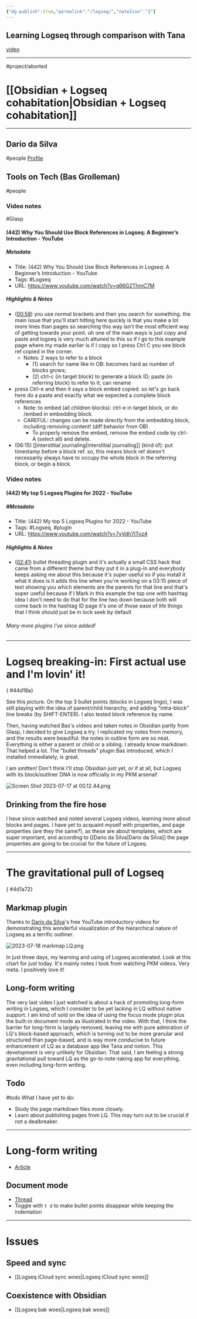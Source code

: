 ```yaml
---
{"dg-publish":true,"permalink":"/logseq/","noteIcon":"2"}
---
```


## Learning Logseq through comparison with Tana
[video](https://www.youtube.com/watch?v=5u9e-eDCKu8)

---
#project/aborted 
# [[Obsidian + Logseq cohabitation\|Obsidian + Logseq cohabitation]]

---
## Dario da Silva
#people 
[Profile](https://www.logseqmastery.com/)

## Tools on Tech (Bas Grolleman)
#people 
### Video notes
#Glasp 
#### (442) Why You Should Use Block References in Logseq: A Beginner’s Introduction - YouTube
##### Metadata
- Title: (442) Why You Should Use Block References in Logseq: A Beginner’s Introduction - YouTube
- Tags: #Logseq
- URL: https://www.youtube.com/watch?v=g66G2ThmC7M
##### Highlights & Notes
- ([00:58](https://www.youtube.com/watch?v=g66G2ThmC7M&t=58s)) you use normal brackets and then you search for something. the main issue that you'll start hitting here quickly is that you make a lot more lines than pages so searching this way isn't the most efficient way of getting towards your point. uh one of the main ways is just copy and paste and logseq is very much attuned to this so if I go to this example page where my made earlier is if I copy so I press Ctrl C you see block ref copied in the corner. 
	- Notes: 2 ways to refer to a block
		- (1) search for name like in OB: becomes hard as number of blocks grows; 
		- (2) ctrl-c (in target block) to generate a block ID; paste (in referring block) to refer to it; can rename 
- press Ctrl-e and then it says a block embed copied. so let's go back here do a paste and exactly what we expected a complete block references
	- Note: to embed (all children blocks): ctrl-e in target block, or do /embed in embedding block.
	- CAREFUL: changes can be made directly from the embedding block, including removing content! (diff behavior from OB)
		- To properly remove the embed, remove the embed code by ctrl-A (select all) and delete.
- (06:15) [[interstitial journaling\|interstitial journaling]] (kind of): put timestamp before a block ref. so, this means block ref doesn't necessarily always have to occupy the whole block in the referring block, or begin a block. 

### Video notes
#### (442) My top 5 Logseq Plugins for 2022 - YouTube
##### #Metadata
- Title: (442) My top 5 Logseq Plugins for 2022 - YouTube
- Tags: #Logseq, #plugin
- URL: https://www.youtube.com/watch?v=7yVdh7ITvz4
##### Highlights & Notes
- ([02:41](https://www.youtube.com/watch?v=7yVdh7ITvz4&t=161s)) bullet threading plugin and it's actually a small CSS hack that came from a different theme but they put it in a plug-in and everybody keeps asking me about this because it's super useful so if you install it what it does is it adds this line when you're working on a 03:15 piece of text showing you which elements are the parents for that line and that's super useful because if I Mark in this example the top one with hashtag idea I don't need to do that for the line two down because both will come back in the hashtag ID page it's one of those ease of life things that I think should just be in lock seek by default
###### Many more plugins I've since added!

---

# Logseq breaking-in: First actual use and I'm lovin' it!
{ #44d18a}


See this picture. On the top 3 bullet points (blocks in Logseq lingo), I was still playing with the idea of parent/child hierarchy, and adding "intra-block" line breaks (by SHIFT-ENTER). I also tested block reference by name.

Then, having watched Bas's videos and taken notes in Obsidian partly from Glasp, I decided to give Logseq a try. I replicated my notes from memory, and the results were beautiful: the notes in outline form are so neat. Everything is either a parent or child or a sibling. I already know markdown. That helped a lot. The "bullet threads" plugin Bas introduced, which I installed immediately, is great.

I am smitten! Don't think I'll stop Obsidian just yet, or if at all, but Logseq with its block/outliner DNA is now officially in my PKM arsenal!

![Screen Shot 2023-07-17 at 00.12.44.png](/img/user/_attachments/_OB/Screen%20Shot%202023-07-17%20at%2000.12.44.png)

## Drinking from the fire hose

I have since watched and noted several Logseq videos, learning more about blocks and pages. I have yet to acquaint myself with properties, and page properties (are they the same?), as these are about templates, which are super important, and according to [[Dario da Silva\|Dario da Silva]] the page properties are going to be crucial for the future of Logseq.

---

# The gravitational pull of Logseq
{ #4d1a72}


## Markmap plugin

Thanks to [Dario da Silva](https://www.logseqmastery.com/)'s free YouTube introductory videos for demonstrating this wonderful visualization of the hierarchical nature of Logseq as a terrific outliner.

![2023-07-18 markmap LQ.png](/img/user/_attachments/_OB/2023-07-18%20markmap%20LQ.png)

In just three days, my learning and using of Logseq accelerated. Look at this chart for just today. It's mainly notes I took from watching PKM videos. Very meta. I positively love it!

## Long-form writing

The very last video I just watched is about a hack of promoting long-form writing in Logseq, which I consider to be yet lacking in LQ without native support. I am kind of sold on the idea of using the focus mode plugin plus the built-in document mode as illustrated in the video. With that, I think the barrier for long-form is largely removed, leaving me with pure admiration of LQ's block-based approach, which is turning out to be more granular and structured than page-based, and is way more conducive to future enhancement of LQ as a database app like Tana and notion. This development is very unlikely for Obsidian. That said, I am feeling a strong gravitational pull toward LQ as the go-to note-taking app for everything, even including long-form writing. 

## Todo

#todo What I have yet to do:
- Study the page markdown files more closely.
- Learn about publishing pages from LQ. This may turn out to be crucial if not a dealbreaker.

---

# Long-form writing
- [Article](https://www.appsntips.com/learn/setup-logseq-for-long-form-writing/)
## Document mode
- [Thread](https://www.reddit.com/r/logseq/comments/w860ho/loqseq_is_not_a_notetaking_app_because_every/)
- Toggle with `t d` to make bullet points disappear while keeping the indentation
---
# Issues

## Speed and sync

- [[Logseq iCloud sync woes\|Logseq iCloud sync woes]]

## Coexistence with Obsidian

- [[Logseq bak woes\|Logseq bak woes]]
